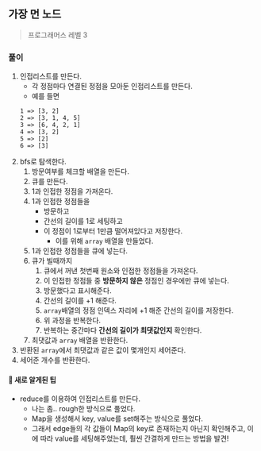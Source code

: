 ## 가장 먼 노드
> 프로그래머스 레벨 3

### 풀이 
1. 인접리스트를 만든다. 
   - 각 정점마다 연결된 정점을 모아둔 인접리스트를 만든다. 
   - 예를 들면
    ```
    1 => [3, 2]
    2 => [3, 1, 4, 5]
    3 => [6, 4, 2, 1]
    4 => [3, 2]
    5 => [2]
    6 => [3]
    ```
2. bfs로 탐색한다. 
   1. 방문여부를 체크할 배열을 만든다. 
   2. 큐를 만든다. 
   3. 1과 인접한 정점을 가져온다. 
   4. 1과 인접한 정점들을 
      - 방문하고
      - 간선의 길이를 1로 세팅하고
      - 이 정점이 1로부터 1만큼 떨어져있다고 저장한다. 
        - 이를 위해 `array` 배열을 만들었다. 
   5. 1과 인접한 정점들을 큐에 넣는다. 
   6. 큐가 빌때까지 
      1. 큐에서 꺼낸 첫번째 원소와 인접한 정점들을 가져온다. 
      2. 이 인접한 정점들 중 **방문하지 않은** 정점인 경우에만 큐에 넣는다. 
      3. 방문했다고 표시해준다. 
      4. 간선의 길이를 +1 해준다. 
      5. `array`배열의 정점 인덱스 자리에 +1 해준 간선의 길이를 저장한다.
      6. 위 과정을 반복한다.
      7. 반복하는 중간마다 **간선의 길이가 최댓값인지** 확인한다. 
   7. 최댓값과 `array` 배열을 반환한다. 
3. 반환된 `array`에서 최댓값과 같은 값이 몇개인지 세어준다. 
4. 세어준 개수를 반환한다.  

#### 📌 새로 알게된 팁
- reduce를 이용하여 인접리스트를 만든다. 
  - 나는 좀.. rough한 방식으로 풀었다. 
  - Map을 생성해서 key, value를 set해주는 방식으로 풀었다. 
  - 그래서 edge들의 각 값들이 Map의 key로 존재하는지 아닌지 확인해주고, 이에 따라 value를 세팅해주었는데, 훨씬 간결하게 만드는 방법을 발견!
